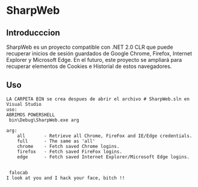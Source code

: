 # SharpWeb

## Introducccion

SharpWeb es un proyecto compatible con .NET 2.0 CLR que puede recuperar inicios de sesión guardados de Google Chrome, Firefox, Internet Explorer y Microsoft Edge. En el futuro, este proyecto se ampliará para recuperar elementos de Cookies e Historial de estos navegadores.

## Uso

```
LA CARPETA BIN se crea despues de abrir el archivo # SharpWeb.sln en Visual Studio
uso:
ABRIMOS POWERSHELL
 bin\Debug\SharpWeb.exe arg

arg:
    all       - Retrieve all Chrome, FireFox and IE/Edge credentials.
    full      - The same as 'all'
    chrome    - Fetch saved Chrome logins.
    firefox   - Fetch saved FireFox logins.
    edge      - Fetch saved Internet Explorer/Microsoft Edge logins.


 falocab
I look at you and I hack your face, bitch !!
